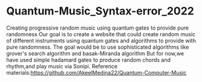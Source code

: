 # Quantum-Music_Syntax-error_2022
Creating progressive random music using quantum gates to provide pure randomness
Our goal is to create a website that could create random music of different instruments using quantum gates and algorithms
to provide with pure randomness.
The goal would be to use sophisticated algorithms like grover's search algorithm and basak-Miranda algorithm
But for now,we have used simple hadamard gates to produce random chords and rhythm,and play music via Sonipi.
Reference materials:https://github.com/AkeelMedina22/Quantum-Computer-Music
